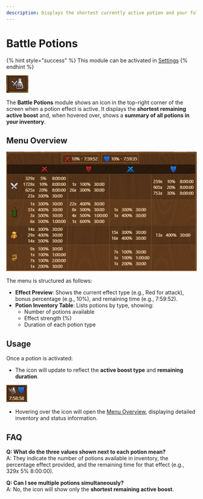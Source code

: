 ```yaml
---
description: Displays the shortest currently active potion and your full inventory of potions.
---
```


# Battle Potions

{% hint style="success" %}
This module can be activated in [Settings](../settings/README.md#other-tab)
{% endhint %}

![Icon](./.images/icon-inactive.png)

The **Battle Potions** module shows an icon in the top-right corner of the screen when a potion effect is active. It displays the **shortest remaining active boost** and, when hovered over, shows a **summary of all potions in your inventory**.

## Menu Overview

![Menu Overview](./.images/menu-structure.png)

The menu is structured as follows:

- **Effect Preview**: Shows the current effect type (e.g., Red for attack), bonus percentage (e.g., 10%), and remaining time (e.g., 7:59:52).
- **Potion Inventory Table**: Lists potions by type, showing:
  - Number of potions available
  - Effect strength (%)
  - Duration of each potion type

## Usage

Once a potion is activated:
- The icon will update to reflect the **active boost type** and **remaining duration**.

![Icon - Active](./.images/icon-active.png)

- Hovering over the icon will open the [Menu Overview](#menu-overview), displaying detailed inventory and status information.


## FAQ

**Q: What do the three values shown next to each potion mean?**<br>
A: They indicate the number of potions available in inventory, the percentage effect provided, and the remaining time for that effect (e.g., 329x 5% 8:00:00).

**Q: Can I see multiple potions simultaneously?**<br>
A: No, the icon will show only the **shortest remaining active boost**.